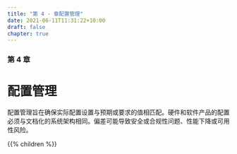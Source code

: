 ```yaml
---
title: "第 4 - 章配置管理"
date: 2021-06-11T11:31:22+10:00
draft: false
chapter: true
---
```


### 第 4 章

# 配置管理

配置管理旨在确保实际配置设置与预期或要求的值相匹配。硬件和软件产品的配置必须与文档化的系统架构相同。偏差可能导致安全或合规性问题、性能下降或可用性风险。

{{% children %}}